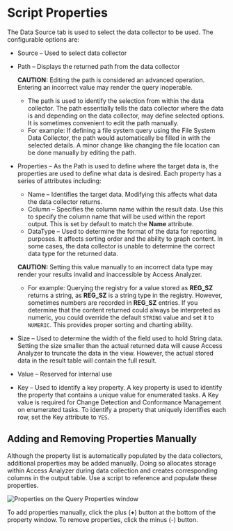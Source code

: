 # Script Properties

The Data Source tab is used to select the data collector to be used. The configurable options are:

- Source – Used to select data collector
- Path – Displays the returned path from the data collector

  __CAUTION:__ Editing the path is considered an advanced operation. Entering an incorrect value may render the query inoperable.

  - The path is used to identify the selection from within the data collector. The path essentially tells the data collector where the data is and depending on the data collector, may define selected options. It is sometimes convenient to edit the path manually.
  - For example: If defining a file system query using the File System Data Collector, the path would automatically be filled in with the selected details. A minor change like changing the file location can be done manually by editing the path.
- Properties – As the Path is used to define where the target data is, the properties are used to define what data is desired. Each property has a series of attributes including:

  - Name – Identifies the target data. Modifying this affects what data the data collector returns.
  - Column – Specifies the column name within the result data. Use this to specify the column name that will be used within the report output. This is set by default to match the __Name__ attribute.
  - DataType – Used to determine the format of the data for reporting purposes. It affects sorting order and the ability to graph content. In some cases, the data collector is unable to determine the correct data type for the returned data.

  __CAUTION:__ Setting this value manually to an incorrect data type may render your results invalid and inaccessible by Access Analyzer.

  - For example: Querying the registry for a value stored as __REG_SZ__ returns a string, as __REG_SZ__ is a string type in the registry. However, sometimes numbers are recorded in __REG_SZ__ entries. If you determine that the content returned could always be interpreted as numeric, you could override the default ```STRING``` value and set it to ```NUMERIC```. This provides proper sorting and charting ability.
- Size – Used to determine the width of the field used to hold String data. Setting the size smaller than the actual returned data will cause Access Analyzer to truncate the data in the view. However, the actual stored data in the result table will contain the full result.
- Value – Reserved for internal use
- Key – Used to identify a key property. A key property is used to identify the property that contains a unique value for enumerated tasks. A Key value is required for Change Detection and Conformance Management on enumerated tasks. To identify a property that uniquely identifies each row, set the Key attribute to ```YES```.

## Adding and Removing Properties Manually

Although the property list is automatically populated by the data collectors, additional properties may be added manually. Doing so allocates storage within Access Analyzer during data collection and creates corresponding columns in the output table. Use a script to reference and populate these properties.

![Properties on the Query Properties window](/img/product_docs/activitymonitor/activitymonitor/install/agent/properties.webp)

To add properties manually, click the plus (__+__) button at the bottom of the property window. To remove properties, click the minus (-) button.
